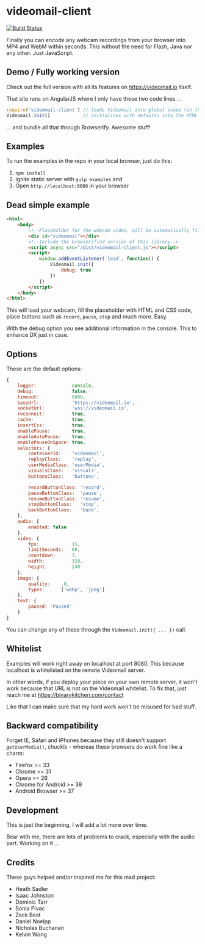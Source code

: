 videomail-client
================

[![Build Status](https://travis-ci.org/binarykitchen/videomail-client.svg?branch=master)](https://travis-ci.org/binarykitchen/videomail-client)

Finally you can encode any webcam recordings from your browser into MP4 and WebM within seconds. This without the need for Flash, Java nor any other. Just JavaScript.

## Demo / Fully working version

Check out the full version with all its features on https://videomail.io itself.

That site runs on AngularJS where I only have these two code lines ...

```js
require('videomail-client') // loads Videomail into global scope (in the browser it's `window`)
Videomail.init()            // initialises with defaults into the HTML tag with the id='videomail'
```

... and bundle all that through Browserify. Awesome stuff!

## Examples

To run the examples in the repo in your local browser, just do this:

1. `npm install`
2. Ignite static server with `gulp examples` and
3. Open `http://localhost:8080` in your browser

## Dead simple example

```html
<html>
    <body>
        <!--Placeholder for the webcam video, will be automatically filled-->
        <div id="videomail"></div>
        <!--Include the browserified version of this library-->
        <script async src="/dist/videomail-client.js"></script>
        <script>
            window.addEventListener('load', function() {
                Videomail.init({
                    debug: true
                })
            })
        </script>
    </body>
</html>
```

This will load your webcam, fill the placeholder with HTML and CSS code, place buttons such as `record`, `pause`, `stop` and much more. Easy.

With the debug option you see additional information in the console. This to enhance DX just in case.

## Options

These are the default options:

```js
{
    logger:             console,
    debug:              false,
    timeout:            6000,
    baseUrl:            'https://videomail.io',
    socketUrl:          'wss://videomail.io',
    reconnect:          true,
    cache:              true,
    insertCss:          true,
    enablePause:        true,
    enableAutoPause:    true,
    enablePauseOnSpace: true,
    selectors: {
        containerId:    'videomail',
        replayClass:    'replay',
        userMediaClass: 'userMedia',
        visualsClass:   'visuals',
        buttonsClass:   'buttons',

        recordButtonClass: 'record',
        pauseButtonClass:  'pause',
        resumeButtonClass: 'resume',
        stopButtonClass:   'stop',
        backButtonClass:   'back',
    },
    audio: {
        enabled: false
    },
    video: {
        fps:            15,
        limitSeconds:   60,
        countdown:      3,
        width:          320,
        height:         240
    },
    image: {
        quality:    .8,
        types:      ['webp', 'jpeg']
    },
    text: {
        paused: 'Paused'
    }
}
```

You can change any of these through the `Videomail.init({ ... })` call.

## Whitelist

Examples will work right away on localhost at port 8080. This because localhost is whitelisted on the remote Videomail server.

In other words, if you deploy your piece on your own remote server, it won't work because that URL is not on the Videomail whitelist. To fix that, just reach me at https://binarykitchen.com/contact

Like that I can make sure that my hard work won't be misused for bad stuff.

## Backward compatibility

Forget IE, Safari and iPhones because they still doesn't support `getUserMedia()`, *chuckle* - whereas these browsers do work fine like a charm:

* Firefox >= 33
* Chrome >= 31
* Opera >= 26
* Chrome for Android >= 39
* Android Browser >= 37

## Development

This is just the beginning. I will add a lot more over time.

Bear with me, there are lots of problems to crack, especially with the audio part. Working on it ...

## Credits

These guys helped and/or inspired me for this mad project:

* Heath Sadler
* Isaac Johnston
* Dominic Tarr
* Sonia Pivac
* Zack Best
* Daniel Noelpp
* Nicholas Buchanan
* Kelvin Wong
